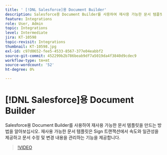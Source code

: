 ```yaml
---
title: ' [!DNL Salesforce]용 Document Builder'
description: Salesforce용 Document Builder를 사용하여 재사용 가능한 문서 템플릿을 만드는 방법을 알아보십시오
feature: Integrations
role: User, Admin
topic: Integrations
level: Intermediate
jira: KT-10598
topic-revisit: Integrations
thumbnail: KT-10598.jpg
exl-id: c97d0652-fee5-4533-8567-377e04eabbf2
source-git-commit: 452299b2b786beab9df7a5019da4f3840d9cdec9
workflow-type: tm+mt
source-wordcount: '52'
ht-degree: 0%

---
```


# [!DNL Salesforce]용 Document Builder

Salesforce용 Document Builder를 사용하여 재사용 가능한 문서 템플릿을 만드는 방법을 알아보십시오. 재사용 가능한 문서 템플릿은 Sign 트랜잭션에서 속도와 일관성을 제공하고 문서 수정 및 변경 내용을 관리하는 기능을 제공합니다.

>[!VIDEO](https://video.tv.adobe.com/v/3409414?quality=12&learn=on&hidetitle=true)
